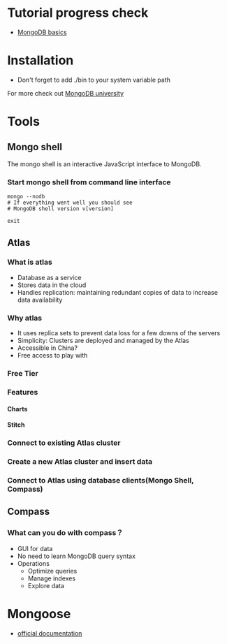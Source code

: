 # Tutorial progress check
- [MongoDB basics](https://university.mongodb.com/courses/M001/about)
# Installation
- Don't forget to add ./bin to your system variable path

For more check out [MongoDB university](https://university.mongodb.com/mercury/M001/2020_April_28/chapter/Chapter_0_Setup/lesson/5963b30cc1da5a32116dc5bb/lecture)
# Tools
## Mongo shell
The mongo shell is an interactive JavaScript interface to MongoDB. 
### Start mongo shell from command line interface
```shell
mongo --nodb
# If everything went well you should see
# MongoDB shell version v[version]

exit
```

## Atlas
### What is atlas
- Database as a service
- Stores data in the cloud
- Handles replication: maintaining redundant copies of data to increase data availability
### Why atlas
- It uses replica sets to prevent data loss for a few downs of the servers
- Simplicity: Clusters are deployed and managed by the Atlas
- Accessible in China?
- Free access to play with
### Free Tier
### Features
#### Charts
#### Stitch

### Connect to existing Atlas cluster
### Create a new Atlas cluster and insert data
### Connect to Atlas using database clients(Mongo Shell, Compass)



## Compass
### What can you do with compass？
- GUI for data
- No need to learn MongoDB query syntax
- Operations
    - Optimize queries
    - Manage indexes
    - Explore data

# Mongoose
- [official documentation](https://mongoosejs.com/docs/index.html)